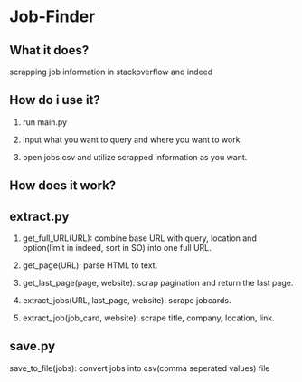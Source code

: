 # Job-Finder

## What it does? 

 scrapping job information in stackoverflow and indeed

## How do i use it?

 1. run main.py

 2. input what you want to query and where you want to work.

 3. open jobs.csv and utilize scrapped information as you want.

## How does it work?

## extract.py

 1. get_full_URL(URL): combine base URL with query, location and option(limit in indeed, sort in SO) into one full URL.

 2. get_page(URL): parse HTML to text.

 3. get_last_page(page, website): scrap pagination and return the last page.

 4. extract_jobs(URL, last_page, website): scrape jobcards.

 5. extract_job(job_card, website): scrape title, company, location, link.

## save.py

 save_to_file(jobs): convert jobs into csv(comma seperated values) file
